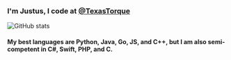 ### I'm Justus, I code at [@TexasTorque](https://github.com/texastorque)
![GitHub stats](https://github-readme-stats.vercel.app/api?username=Juicestus&show_icons=true&theme=dark)
#### My best languages are Python, Java, Go, JS, and C++, but I am also semi-competent in C#, Swift, PHP, and C.
